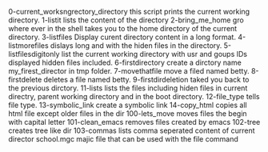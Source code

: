 0-current_worksngrectory_directory this script prints the current working directory.
1-listit lists the content of the directory
2-bring_me_home gro where ever in the shell takes you to the home directory of the current directory.
3-listfiles Display curent directory content in a long format.
4-listmorefiles dislays long and with the hiden files in the directory.
5-listfilesdigitonly list the current working directory with usr and goups IDs displayed hidden files included.
6-firstdirectory create a dirctory name my_firest_director in tmp folder.
7-movethatfile move a filed named betty.
8-firstdelete deletes a file named betty.
9-firstdirdeletion taked you back to the previous dirctory.
11-lists lists the files including hiden files in current directry, parent working directory and in the boot directory.
12-file_type tells file type.
13-symbolic_link create a symbolic link
14-copy_html copies all html file except older files in the dir
100-lets_move moves files the begin with capital letter
101-clean_emacs removes files created by emacs
102-tree creates tree like dir
103-commas lists comma seperated content of current director
school.mgc majic file that can be used with the file command

